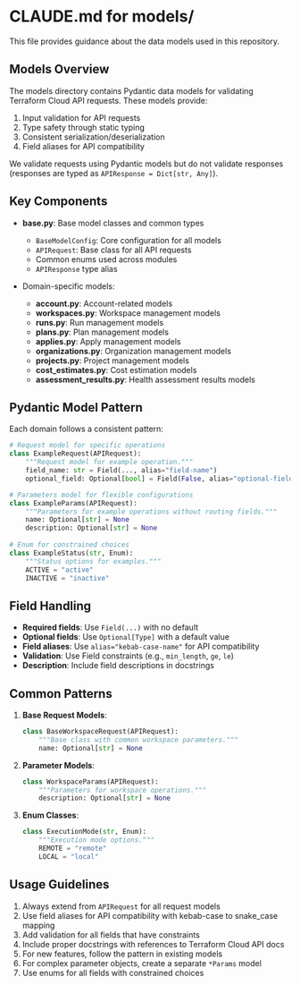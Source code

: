 # CLAUDE.md for models/

This file provides guidance about the data models used in this repository.

## Models Overview

The models directory contains Pydantic data models for validating Terraform Cloud API requests. These models provide:

1. Input validation for API requests
2. Type safety through static typing
3. Consistent serialization/deserialization
4. Field aliases for API compatibility

We validate requests using Pydantic models but do not validate responses (responses are typed as `APIResponse = Dict[str, Any]`).

## Key Components

- **base.py**: Base model classes and common types
  - `BaseModelConfig`: Core configuration for all models
  - `APIRequest`: Base class for all API requests
  - Common enums used across modules
  - `APIResponse` type alias

- Domain-specific models:
  - **account.py**: Account-related models
  - **workspaces.py**: Workspace management models
  - **runs.py**: Run management models
  - **plans.py**: Plan management models
  - **applies.py**: Apply management models
  - **organizations.py**: Organization management models
  - **projects.py**: Project management models
  - **cost_estimates.py**: Cost estimation models
  - **assessment_results.py**: Health assessment results models

## Pydantic Model Pattern

Each domain follows a consistent pattern:

```python
# Request model for specific operations
class ExampleRequest(APIRequest):
    """Request model for example operation."""
    field_name: str = Field(..., alias="field-name")
    optional_field: Optional[bool] = Field(False, alias="optional-field")

# Parameters model for flexible configurations
class ExampleParams(APIRequest):
    """Parameters for example operations without routing fields."""
    name: Optional[str] = None
    description: Optional[str] = None
    
# Enum for constrained choices
class ExampleStatus(str, Enum):
    """Status options for examples."""
    ACTIVE = "active"
    INACTIVE = "inactive"
```

## Field Handling

- **Required fields**: Use `Field(...)` with no default
- **Optional fields**: Use `Optional[Type]` with a default value
- **Field aliases**: Use `alias="kebab-case-name"` for API compatibility
- **Validation**: Use Field constraints (e.g., `min_length`, `ge`, `le`)
- **Description**: Include field descriptions in docstrings

## Common Patterns

1. **Base Request Models**:
   ```python
   class BaseWorkspaceRequest(APIRequest):
       """Base class with common workspace parameters."""
       name: Optional[str] = None
   ```

2. **Parameter Models**:
   ```python
   class WorkspaceParams(APIRequest):
       """Parameters for workspace operations."""
       description: Optional[str] = None
   ```

3. **Enum Classes**:
   ```python
   class ExecutionMode(str, Enum):
       """Execution mode options."""
       REMOTE = "remote"
       LOCAL = "local"
   ```

## Usage Guidelines

1. Always extend from `APIRequest` for all request models
2. Use field aliases for API compatibility with kebab-case to snake_case mapping
3. Add validation for all fields that have constraints
4. Include proper docstrings with references to Terraform Cloud API docs
5. For new features, follow the pattern in existing models
6. For complex parameter objects, create a separate `*Params` model
7. Use enums for all fields with constrained choices